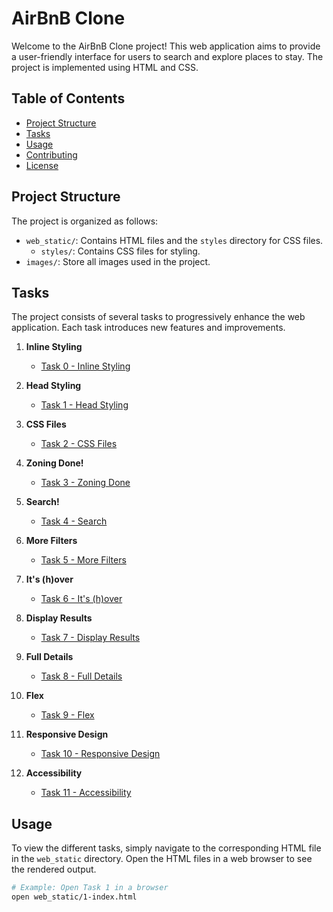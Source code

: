 # AirBnB Clone

Welcome to the AirBnB Clone project! This web application aims to provide a user-friendly interface for users to search and explore places to stay. The project is implemented using HTML and CSS.

## Table of Contents
- [Project Structure](#project-structure)
- [Tasks](#tasks)
- [Usage](#usage)
- [Contributing](#contributing)
- [License](#license)

## Project Structure

The project is organized as follows:

- `web_static/`: Contains HTML files and the `styles` directory for CSS files.
    - `styles/`: Contains CSS files for styling.
- `images/`: Store all images used in the project.

## Tasks

The project consists of several tasks to progressively enhance the web application. Each task introduces new features and improvements.

1. **Inline Styling**
    - [Task 0 - Inline Styling](web_static/0-index.html)

2. **Head Styling**
    - [Task 1 - Head Styling](web_static/1-index.html)

3. **CSS Files**
    - [Task 2 - CSS Files](web_static/2-index.html)

4. **Zoning Done!**
    - [Task 3 - Zoning Done](web_static/3-index.html)

5. **Search!**
    - [Task 4 - Search](web_static/4-index.html)

6. **More Filters**
    - [Task 5 - More Filters](web_static/5-index.html)

7. **It's (h)over**
    - [Task 6 - It's (h)over](web_static/6-index.html)

8. **Display Results**
    - [Task 7 - Display Results](web_static/7-index.html)

9. **Full Details**
    - [Task 8 - Full Details](web_static/8-index.html)

10. **Flex**
    - [Task 9 - Flex](web_static/9-index.html)

11. **Responsive Design**
    - [Task 10 - Responsive Design](web_static/10-index.html)

12. **Accessibility**
    - [Task 11 - Accessibility](web_static/11-index.html)

## Usage

To view the different tasks, simply navigate to the corresponding HTML file in the `web_static` directory. Open the HTML files in a web browser to see the rendered output.

```bash
# Example: Open Task 1 in a browser
open web_static/1-index.html

